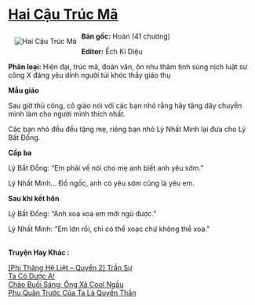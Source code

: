 <a href="https://utruyen.com/hai-cau-truc-ma/22022/" title="Hai Cậu Trúc Mã"><h1>Hai Cậu Trúc Mã</h1></a><div style="display:table"><img align="right" style="float: left; padding: 10px;" src="https://utruyen.com/images/story/200x260/hai-cau-truc-ma.jpg" alt="Hai Cậu Trúc Mã"><b>Bản gốc:</b> Hoàn (41 chương)<p></p><b>Editor:</b> Ếch Kì Diệu<p></p><b>Phân loại:</b> Hiện đại, trúc mã, đoản văn, ôn nhu thâm tình sủng nịch luật sư công X đáng yêu dính người túi khóc thầy giáo thụ<p></p><b>Mẫu giáo</b><p></p>Sau giờ thủ công, cô giáo nói với các bạn nhỏ rằng hãy tặng dây chuyền mình làm cho người mình thích nhất.<p></p>Các bạn nhỏ đều đều tặng mẹ, riêng bạn nhỏ Lý Nhất Minh lại đưa cho Lý Bất Đổng.<p></p><b>Cấp ba</b><p></p>Lý Bất Đổng: “Em phải về nói cho mẹ anh biết anh yêu sớm.”<p></p>Lý Nhất Minh... Đồ ngốc, anh có yêu sớm cũng là yêu em.<p></p><b>Sau khi kết hôn</b><p></p>Lý Bất Đổng: “Anh xoa xoa em mới ngủ được.”<p></p>Lý Nhất Minh: “Em lớn rồi, chỉ có thể xoạc chứ không thể xoa.”</div><p><br><b>Truyện Hay Khác :</b></p><a href="https://utruyen.com/phi-thang-he-liet-quyen-2-tran-su/22004/" alt="[Phi Thăng Hệ Liệt – Quyển 2] Trần Sự">[Phi Thăng Hệ Liệt – Quyển 2] Trần Sự</a><br/><a href="https://dammy2019.blogspot.com/2019/11/ta-co-duoc-a.html" alt="Ta Có Dược A!">Ta Có Dược A!</a><br/><a href="https://truyenhot2020.wordpress.com/2019/12/11/chao-buoi-sang-ong-xa-cool-ngau/" alt="Chào Buổi Sáng: Ông Xã Cool Ngầu">Chào Buổi Sáng: Ông Xã Cool Ngầu</a><br/><a href="https://github.com/quanluxury/ngontinhhot/tree/master/truyenhay/18911/" alt="Phu Quân Trước Của Ta Là Quyền Thần">Phu Quân Trước Của Ta Là Quyền Thần</a><br/>
